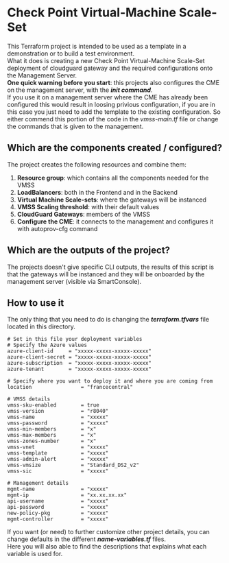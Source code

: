 # Check Point Virtual-Machine Scale-Set
This Terraform project is intended to be used as a template in a demonstration or to build a test environment.  
What it does is creating a new Check Point Virtual-Machine Scale-Set deployment of cloudguard gateway and the required configurations onto the Management Server.   
__One quick warning before you start__: this projects also configures the CME on the management server, with the __*init command*__.   
If you use it on a management server where the CME has already been configured this would result in loosing privious configuration, if you are in this case you just need to add the template to the existing configuration. So either commend this portion of the code in the *vmss-main.tf* file or change the commands that is given to the management.


## Which are the components created / configured?
The project creates the following resources and combine them:
1. **Resource group**: which contains all the components needed for the VMSS
2. **LoadBalancers**: both in the Frontend and in the Backend
3. **Virtual Machine Scale-sets**: where the gateways will be instanced
4. **VMSS Scaling threshold**: with their default values
5. **CloudGuard Gateways**: members of the VMSS
6. **Configure the CME**: it connects to the management and configures it with autoprov-cfg command


## Which are the outputs of the project?
The projects doesn't give specific CLI outputs, the results of this script is that the gateways will be instanced and they will be onboarded by the management server (visible via SmartConsole).

## How to use it
The only thing that you need to do is changing the __*terraform.tfvars*__ file located in this directory.

```hcl
# Set in this file your deployment variables
# Specify the Azure values
azure-client-id     = "xxxxx-xxxxx-xxxxx-xxxxx"
azure-client-secret = "xxxxx-xxxxx-xxxxx-xxxxx"
azure-subscription  = "xxxxx-xxxxx-xxxxx-xxxxx"
azure-tenant        = "xxxxx-xxxxx-xxxxx-xxxxx"

# Specify where you want to deploy it and where you are coming from
location                = "francecentral"

# VMSS details
vmss-sku-enabled        = true
vmss-version            = "r8040"
vmss-name               = "xxxxx"
vmss-password           = "xxxxx"
vmss-min-members        = "x"
vmss-max-members        = "x"
vmss-zones-number       = "x"
vmss-vnet               = "xxxxx"
vmss-template           = "xxxxx"
vmss-admin-alert        = "xxxxx"
vmss-vmsize             = "Standard_DS2_v2"
vmss-sic                = "xxxxx"

# Management details
mgmt-name               = "xxxxx"
mgmt-ip                 = "xx.xx.xx.xx"
api-username            = "xxxxx"
api-password            = "xxxxx"
new-policy-pkg          = "xxxxx"
mgmt-controller         = "xxxxx"
```
If you want (or need) to further customize other project details, you can change defaults in the different __*name-variables.tf*__ files.   
Here you will also able to find the descriptions that explains what each variable is used for.